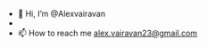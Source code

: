 - 👋 Hi, I’m @Alexvairavan
-
- 📫 How to reach me alex.vairavan23@gmail.com

<!---
Alexvairavan/Alexvairavan is a ✨ special ✨ repository because its `README.md` (this file) appears on your GitHub profile.
You can click the Preview link to take a look at your changes.
--->
